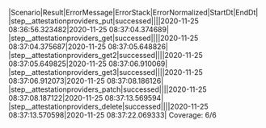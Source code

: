|Scenario|Result|ErrorMessage|ErrorStack|ErrorNormalized|StartDt|EndDt|
|step__attestationproviders_put|successed||||2020-11-25 08:36:56.323482|2020-11-25 08:37:04.374689|
|step__attestationproviders_get|successed||||2020-11-25 08:37:04.375687|2020-11-25 08:37:05.648826|
|step__attestationproviders_get2|successed||||2020-11-25 08:37:05.649825|2020-11-25 08:37:06.910069|
|step__attestationproviders_get3|successed||||2020-11-25 08:37:06.912073|2020-11-25 08:37:08.186126|
|step__attestationproviders_patch|successed||||2020-11-25 08:37:08.187122|2020-11-25 08:37:13.569594|
|step__attestationproviders_delete|successed||||2020-11-25 08:37:13.570598|2020-11-25 08:37:22.069333|
Coverage: 6/6
